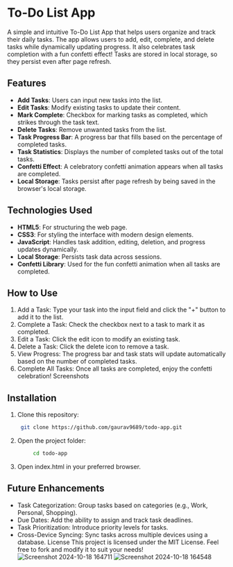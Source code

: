 # To-Do List App
A simple and intuitive To-Do List App that helps users organize and track their daily tasks. The app allows users to add, edit, complete, and delete tasks while dynamically updating progress. It also celebrates task completion with a fun confetti effect! Tasks are stored in local storage, so they persist even after page refresh.

## Features
- **Add Tasks**: Users can input new tasks into the list.
- **Edit Tasks**: Modify existing tasks to update their content.
- **Mark Complete**: Checkbox for marking tasks as completed, which strikes through the task text.
- **Delete Tasks**: Remove unwanted tasks from the list.
- **Task Progress Bar**: A progress bar that fills based on the percentage of completed tasks.
- **Task Statistics**: Displays the number of completed tasks out of the total tasks.
- **Confetti Effect**: A celebratory confetti animation appears when all tasks are completed.
- **Local Storage**: Tasks persist after page refresh by being saved in the browser's local storage.

## Technologies Used

- **HTML5**: For structuring the web page.
- **CSS3**: For styling the interface with modern design elements.
- **JavaScript**: Handles task addition, editing, deletion, and progress updates dynamically.
- **Local Storage**: Persists task data across sessions.
- **Confetti Library**: Used for the fun confetti animation when all tasks are completed.

## How to Use
1. Add a Task: Type your task into the input field and click the "+" button to add it to the list.
2. Complete a Task: Check the checkbox next to a task to mark it as completed.
3. Edit a Task: Click the edit icon to modify an existing task.
4. Delete a Task: Click the delete icon to remove a task.
5. View Progress: The progress bar and task stats will update automatically based on the number of completed tasks.
6. Complete All Tasks: Once all tasks are completed, enjoy the confetti celebration!
Screenshots

## Installation
1. Clone this repository:
   ```bash
    git clone https://github.com/gaurav9689/todo-app.git
2. Open the project folder:
   ```bash
        cd todo-app
3. Open index.html in your preferred browser.

## Future Enhancements
 - Task Categorization: Group tasks based on categories (e.g., Work, Personal, Shopping).
 - Due Dates: Add the ability to assign and track task deadlines.
 - Task Prioritization: Introduce priority levels for tasks.
 - Cross-Device Syncing: Sync tasks across multiple devices using a database.
   License
This project is licensed under the MIT License. Feel free to fork and modify it to suit your needs!
![Screenshot 2024-10-18 164711](https://github.com/user-attachments/assets/7894ca40-4b47-4d7c-9bfb-ad4767bb8ae3)
![Screenshot 2024-10-18 164548](https://github.com/user-attachments/assets/36b512f1-c38b-45d8-b598-35a3dc024e8a)

